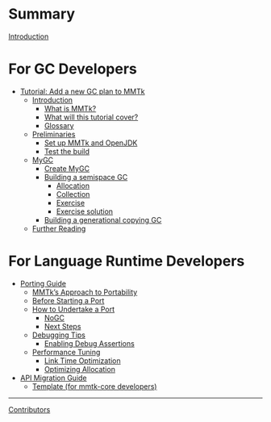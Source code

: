 # Summary

[Introduction](README.md)

# For GC Developers

- [Tutorial: Add a new GC plan to MMTk](tutorial/prefix.md)
    - [Introduction]()
        - [What is MMTk?](tutorial/intro/what_is_mmtk.md)
        - [What will this tutorial cover?](tutorial/intro/what_will_this_tutorial_cover.md)
        - [Glossary](tutorial/intro/glossary.md)
    - [Preliminaries]()
        - [Set up MMTk and OpenJDK](tutorial/preliminaries/set_up.md)
        - [Test the build](tutorial/preliminaries/test.md)
    - [MyGC]()
        - [Create MyGC](tutorial/mygc/create.md)
        - [Building a semispace GC](tutorial/mygc/ss/prefix.md)
            - [Allocation](tutorial/mygc/ss/alloc.md)
            - [Collection](tutorial/mygc/ss/collection.md)
            - [Exercise](tutorial/mygc/ss/exercise.md)
            - [Exercise solution](tutorial/mygc/ss/exercise_solution.md)
        - [Building a generational copying GC](tutorial/mygc/gencopy.md)
    - [Further Reading](tutorial/further_reading.md)


# For Language Runtime Developers

- [Porting Guide](portingguide/prefix.md)
    - [MMTk’s Approach to Portability](portingguide/portability.md)
    - [Before Starting a Port](portingguide/before_start.md)
    - [How to Undertake a Port](portingguide/howto/prefix.md)
        - [NoGC](portingguide/howto/nogc.md)
        - [Next Steps](portingguide/howto/next_steps.md)
    - [Debugging Tips](portingguide/debugging/prefix.md)
        - [Enabling Debug Assertions](portingguide/debugging/assertions.md)
    - [Performance Tuning](portingguide/perf_tuning/prefix.md)
        - [Link Time Optimization](portingguide/perf_tuning/lto.md)
        - [Optimizing Allocation](portingguide/perf_tuning/alloc.md)
- [API Migration Guide](migration/prefix.md)
    - [Template (for mmtk-core developers)](migration/template.md)

-----------

[Contributors](misc/contributors.md)

